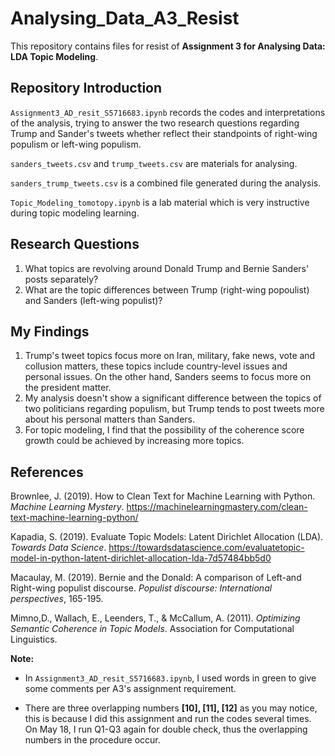 # Analysing_Data_A3_Resist
This repository contains files for resist of **Assignment 3 for Analysing Data: LDA Topic Modeling**.

## Repository Introduction
`Assignment3_AD_resit_S5716683.ipynb` records the codes and interpretations of the analysis, trying to answer the two research questions regarding Trump and Sander's tweets whether reflect their standpoints of right-wing populism or left-wing populism.

`sanders_tweets.csv` and `trump_tweets.csv` are materials for analysing.

`sanders_trump_tweets.csv` is a combined file generated during the analysis.

`Topic_Modeling_tomotopy.ipynb` is a lab material which is very instructive during topic modeling learning.

## Research Questions
1. What topics are revolving around Donald Trump and Bernie Sanders' posts separately?
2. What are the topic differences between Trump (right-wing popoulist) and Sanders (left-wing populist)?

## My Findings
1. Trump's tweet topics focus more on Iran, military, fake news, vote and collusion matters, these topics include country-level issues and personal issues. On the other hand, Sanders seems to focus more on the president matter.
2. My analysis doesn't show a significant difference between the topics of two politicians regarding populism, but Trump tends to post tweets more about his personal matters than Sanders.
3. For topic modeling, I find that the possibility of the coherence score growth could be achieved by increasing more topics.

## References
Brownlee, J. (2019). How to Clean Text for Machine Learning with Python. *Machine Learning Mystery*. https://machinelearningmastery.com/clean-text-machine-learning-python/

Kapadia, S. (2019). Evaluate Topic Models: Latent Dirichlet Allocation (LDA). *Towards Data Science*. https://towardsdatascience.com/evaluatetopic-model-in-python-latent-dirichlet-allocation-lda-7d57484bb5d0

Macaulay, M. (2019). Bernie and the Donald: A comparison of Left-and Right-wing populist discourse. *Populist discourse: International perspectives*, 165-195.

Mimno,D., Wallach, E., Leenders, T., & McCallum, A. (2011). *Optimizing Semantic Coherence in Topic Models*. Association for Computational Linguistics.

**Note:**

- In `Assignment3_AD_resit_S5716683.ipynb`, I used words in green to give some comments per A3's assignment requirement.

- There are three overlapping numbers **[10], [11], [12]** as you may notice, this is because I did this assignment and run the codes several times. On May 18, I run Q1-Q3 again for double check, thus the overlapping numbers in the procedure occur.

